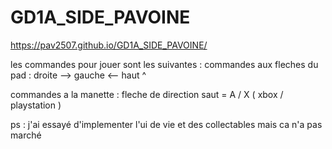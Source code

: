 # GD1A_SIDE_PAVOINE

https://pav2507.github.io/GD1A_SIDE_PAVOINE/


les commandes pour jouer sont les suivantes : 
  commandes aux fleches du pad :
     droite -->
     gauche <-- 
     haut ^ 
     
  commandes a la manette : 
    fleche de direction 
    saut  = A / X ( xbox / playstation ) 

ps : j'ai essayé d'implementer l'ui de vie et des collectables mais ca n'a pas marché 
